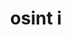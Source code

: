---
credit:
- Thomas Quig
featured: false
recording: ''
tags:
- file formats
- network protocols
- steganography
- foremost
- wireshark
- stegsolve
time_close: ''
time_start: '2020-10-28T19:00:00.000000Z'
title: osint i
week_number: 10
---
